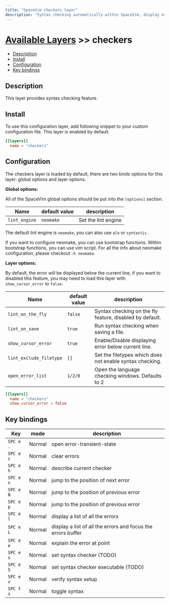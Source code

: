 ```yaml
---
title: "SpaceVim checkers layer"
description: "Syntax checking automatically within SpaceVim, display error on the sign column and statusline."
---
```


# [Available Layers](../) >> checkers

<!-- vim-markdown-toc GFM -->

- [Description](#description)
- [Install](#install)
- [Configuration](#configuration)
- [Key bindings](#key-bindings)

<!-- vim-markdown-toc -->

## Description

This layer provides syntax checking feature.

## Install

To use this configuration layer, add following snippet to your custom configuration file.
This layer is enabled by default.

```toml
[[layers]]
  name = "checkers"
```

## Configuration

The checkers layer is loaded by default, there are two kinds options for this layer:
global options and layer options.

**Global options:**

All of the SpaceVim global options should be put into the `[options]` section.

| Name          | default value | description         |
| ------------- | ------------- | ------------------- |
| `lint_engine` | `neomake`     | Set the lint engine |

The default lint engine is `neomake`, you can also use `ale` or `syntastic`.

If you want to configure neomake, you can use bootstrap functions. Within bootstrap functions,
you can use vim script. For all the info about neomake configuration, please checkout `:h neomake`.

**Layer options:**

By default, the error will be displayed below the current line, if you want to disabled this
feature, you may need to load this layer with `show_cursor_error` to `false`.

| Name                    | default value | description                                              |
| ----------------------- | ------------- | -------------------------------------------------------- |
| `lint_on_the_fly`       | `false`       | Syntax checking on the fly feature, disabled by default. |
| `lint_on_save`          | `true`        | Run syntax checking when saving a file.                  |
| `show_cursor_error`     | `true`        | Enable/Disable displaying error below current line.      |
| `lint_exclude_filetype` | `[]`          | Set the filetypes which does not enable syntax checking. |
| `open_error_list`       | `1/2/0`       | Open the language checking windows. Defaults to 2        |

```toml
[[layers]]
  name = "checkers"
  show_cursor_error = false
```

## Key bindings

| Key       | mode   | description                                                  |
| --------- | ------ | ------------------------------------------------------------ |
| `SPC e .` | Normal | open error-transient-state                                   |
| `SPC e c` | Normal | clear errors                                                 |
| `SPC e h` | Normal | describe current checker                                     |
| `SPC e n` | Normal | jump to the position of next error                           |
| `SPC e N` | Normal | jump to the position of previous error                       |
| `SPC e p` | Normal | jump to the position of previous error                       |
| `SPC e l` | Normal | display a list of all the errors                             |
| `SPC e L` | Normal | display a list of all the errors and focus the errors buffer |
| `SPC e e` | Normal | explain the error at point                                   |
| `SPC e s` | Normal | set syntax checker (TODO)                                    |
| `SPC e S` | Normal | set syntax checker executable (TODO)                         |
| `SPC e v` | Normal | verify syntax setup                                          |
| `SPC t s` | Normal | toggle syntax                                                |
